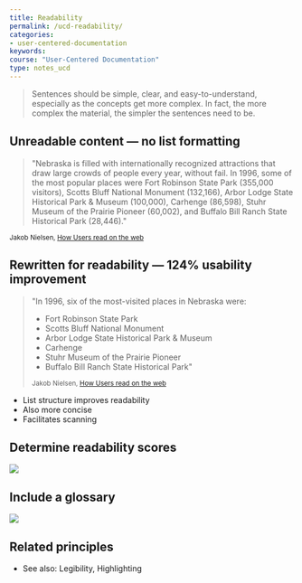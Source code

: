 ```yaml
---
title: Readability
permalink: /ucd-readability/
categories:
- user-centered-documentation
keywords:
course: "User-Centered Documentation"
type: notes_ucd
---
```


> Sentences should be simple, clear, and easy-to-understand, especially as the concepts get more complex. In fact, the more complex the material, the simpler the sentences need to be.

## Unreadable content &mdash; no list formatting

> "Nebraska is filled with internationally recognized attractions that draw large crowds of people every year, without fail. In 1996, some of the most popular places were Fort Robinson State Park (355,000 visitors), Scotts Bluff National Monument (132,166), Arbor Lodge State Historical Park & Museum (100,000), Carhenge (86,598), Stuhr Museum of the Prairie Pioneer (60,002), and Buffalo Bill Ranch State Historical Park (28,446)."

<small>Jakob Nielsen, <a href="http://www.nngroup.com/articles/how-users-read-on-the-web/">How Users read on the web</a></small>

## Rewritten for readability &mdash; 124% usability improvement

<blockquote>"In 1996, six of the most-visited places in Nebraska were:
<ul><li>Fort Robinson State Park</li>
    <li>Scotts Bluff National Monument</li>
    <li>Arbor Lodge State Historical Park & Museum</li>
    <li>Carhenge</li>
    <li>Stuhr Museum of the Prairie Pioneer</li>
    <li>Buffalo Bill Ranch State Historical Park"</li></ul></p>
<small>Jakob Nielsen, <a href="http://www.nngroup.com/articles/how-users-read-on-the-web/">How Users read on the web</a></small></blockquote>

* List structure improves readability
* Also more concise
* Facilitates scanning

## Determine readability scores

<a href="https://readability-score.com"><img src="/user_centered_doc/media/rasters/readabilityscore.png"/></a>

## Include a glossary

<a href="http://www.sphinx-doc.org/en/1.5.1/glossary.html"><img src="/user_centered_doc/media/rasters/glossary.png"/></a>

## Related principles

* See also: Legibility, Highlighting
